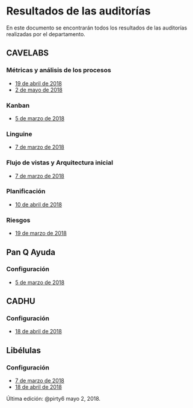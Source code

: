 # Resultados de las auditorías
En este documento se encontrarán todos los resultados de las auditorías realizadas por el departamento.

## CAVELABS
### Métricas y análisis de los procesos
* [19 de abril de 2018](https://github.com/CaveLabs-1/Wiki/blob/master/Auditorias/Auditori%CC%81a%20Me%CC%81tricas%20-%20Sheet1.csv)
* [2 de mayo de 2018](https://github.com/CaveLabs-1/Wiki/blob/master/Auditorias/Auditor%C3%ADa%20M%C3%A9tricas%20-%20Hoja%201.csv)

### Kanban
* [5 de marzo de 2018](https://github.com/CaveLabs-1/Wiki/blob/master/Auditorias/Auditori%CC%81a%20Kanban%205%20de%20marzo.csv)

### Linguine
* [7 de marzo de 2018](https://github.com/CaveLabs-1/Wiki/blob/master/Auditorias/auditoria_linguine.csv)

### Flujo de vistas y Arquitectura inicial
* [7 de marzo de 2018](https://github.com/CaveLabs-1/Wiki/blob/master/Auditorias/Auditoria_Enrie.csv%20-%20auditoria_linguine.csv.csv)

### Planificación
* [10 de abril de 2018](https://github.com/CaveLabs-1/Wiki/blob/master/Auditorias/Auditoria-planificacio%CC%81n-6abril.pdf)

### Riesgos
* [19 de marzo de 2018](https://github.com/CaveLabs-1/Wiki/blob/master/Auditorias/Auditor%C3%ADa%20de%20Riesgos.csv)

## Pan Q Ayuda
### Configuración
* [5 de marzo de 2018](https://github.com/CaveLabs-1/Wiki/blob/master/Auditorias/Auditori%CC%81a%20Configuracio%CC%81n%20Pan%20Q'Ayuda%205%20de%20marzo.1.csv)

## CADHU
### Configuración
* [18 de abril de 2018](https://github.com/CaveLabs-1/Wiki/blob/master/Auditorias/Auditor%C3%ADa%20Configuraci%C3%B3n%20CADHU.csv)

## Libélulas
### Configuración
* [7 de marzo de 2018](https://github.com/CaveLabs-1/Wiki/blob/master/Auditorias/Auditoria_Configuracion_Libelulas.csv)
* [18 de abril de 2018](https://github.com/CaveLabs-1/Wiki/blob/master/Auditorias/Libelulas/Auditoria%20Libelulas%20-%20Sheet1.csv)


Última edición: @pirty6 mayo 2, 2018.
